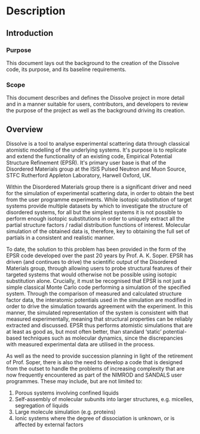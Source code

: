 # Description

## Introduction

### Purpose
This document lays out the background to the creation of the Dissolve code, its purpose, and its baseline requirements.

### Scope
This document describes and defines the Dissolve project in more detail and in a manner suitable for users, contributors, and developers to review the purpose of the project as well as the background driving its creation.

## Overview

Dissolve is a tool to analyse experimental scattering data through classical atomistic modelling of the underlying systems. It's purpose is to replicate and extend the functionality of an existing code, Empirical Potential Structure Refinement (EPSR). It's primary user base is that of the Disordered Materials group at the ISIS Pulsed Neutron and Muon Source, STFC Rutherford Appleton Laboratory, Harwell Oxford, UK.

Within the Disordered Materials group there is a significant driver and need for the simulation of experimental scattering data, in order to obtain the best from the user programme experiments. While isotopic substitution of target systems provide multiple datasets by which to investigate the structure of disordered systems, for all but the simplest systems it is not possible to perform enough isotopic substitutions in order to uniquely extract all the partial structure factors / radial distribution functions of interest. Molecular simulation of the obtained data is, therefore, key to obtaining the full set of partials in a consistent and realistic manner.

To date, the solution to this problem has been provided in the form of the EPSR code developed over the past 20 years by Prof. A. K. Soper. EPSR has driven (and continues to drive) the scientific output of the Disordered Materials group, through allowing users to probe structural features of their targeted systems that would otherwise not be possible using isotopic substitution alone.  Crucially, it must be recognised that EPSR is not just a simple classical Monte Carlo code performing a simulation of the specified system. Through the comparison of measured and calculated structure factor data, the interatomic potentials used in the simulation are modified in order to drive the simulation towards agreement with the experiment. In this manner, the simulated representation of the system is consistent with that measured experimentally, meaning that structural properties can be reliably extracted and discussed. EPSR thus performs atomistic simulations that are at least as good as, but most often better, than standard ‘static’ potential-based techniques such as molecular dynamics, since the discrepancies with measured experimental data are utilised in the process.

As well as the need to provide succession planning in light of the retirement of Prof. Soper, there is also the need to develop a code that is designed from the outset to handle the problems of increasing complexity that are now frequently encountered as part of the NIMROD and SANDALS user programmes. These may include, but are not limited to:

1. Porous systems involving confined liquids
2. Self-assembly of molecular subunits into larger structures, e.g. micelles, segregation of liquids
3. Large molecule simulation (e.g. proteins)
4. Ionic systems where the degree of dissociation is unknown, or is affected by external factors

